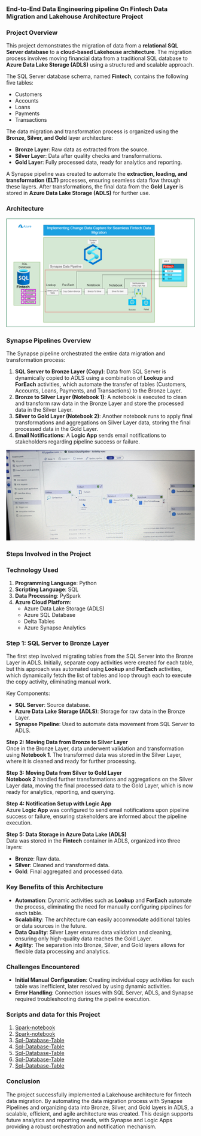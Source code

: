 
### **End-to-End Data Engineering pipeline On Fintech Data Migration and Lakehouse Architecture Project**

### **Project Overview**
This project demonstrates the migration of data from a **relational SQL Server database** to a **cloud-based Lakehouse architecture**. The migration process involves moving financial data from a traditional SQL database to **Azure Data Lake Storage (ADLS)** using a structured and scalable approach.

The SQL Server database schema, named **Fintech**, contains the following five tables:
- Customers
- Accounts
- Loans
- Payments
- Transactions

The data migration and transformation process is organized using the **Bronze, Silver, and Gold** layer architecture:
- **Bronze Layer**: Raw data as extracted from the source.
- **Silver Layer**: Data after quality checks and transformations.
- **Gold Layer**: Fully processed data, ready for analytics and reporting.

A Synapse pipeline was created to automate the **extraction, loading, and transformation (ELT)** processes, ensuring seamless data flow through these layers. After transformations, the final data from the **Gold Layer** is stored in **Azure Data Lake Storage (ADLS)** for further use.
### **Architecture**
![Architecture!](FintechDataMigrationPipeline.png)

### **Synapse Pipelines Overview**

The Synapse pipeline orchestrated the entire data migration and transformation process:
1. **SQL Server to Bronze Layer (Copy)**: Data from SQL Server is dynamically copied to ADLS using a combination of **Lookup** and **ForEach** activities, which automate the transfer of tables (Customers, Accounts, Loans, Payments, and Transactions) to the Bronze Layer.
2. **Bronze to Silver Layer (Notebook 1)**: A notebook is executed to clean and transform raw data in the Bronze Layer and store the processed data in the Silver Layer.
3. **Silver to Gold Layer (Notebook 2)**: Another notebook runs to apply final transformations and aggregations on Silver Layer data, storing the final processed data in the Gold Layer.
4. **Email Notifications**: A **Logic App** sends email notifications to stakeholders regarding pipeline success or failure.

![Pipeline!](Pipeline_On_The_Azure_Synapse.jpg)
### **Steps Involved in the Project**

### **Technology Used**

1. **Programming Language**: Python  
2. **Scripting Language**: SQL  
3. **Data Processing**: PySpark  
4. **Azure Cloud Platform**:
   - Azure Data Lake Storage (ADLS)
   - Azure SQL Database
   - Delta Tables
   - Azure Synapse Analytics

### **Step 1: SQL Server to Bronze Layer**
The first step involved migrating tables from the SQL Server into the Bronze Layer in ADLS. Initially, separate copy activities were created for each table, but this approach was automated using **Lookup** and **ForEach** activities, which dynamically fetch the list of tables and loop through each to execute the copy activity, eliminating manual work.

Key Components:
- **SQL Server**: Source database.
- **Azure Data Lake Storage (ADLS)**: Storage for raw data in the Bronze Layer.
- **Synapse Pipeline**: Used to automate data movement from SQL Server to ADLS.

**Step 2: Moving Data from Bronze to Silver Layer**  
Once in the Bronze Layer, data underwent validation and transformation using **Notebook 1**. The transformed data was stored in the Silver Layer, where it is cleaned and ready for further processing.

**Step 3: Moving Data from Silver to Gold Layer**  
**Notebook 2** handled further transformations and aggregations on the Silver Layer data, moving the final processed data to the Gold Layer, which is now ready for analytics, reporting, and querying.

**Step 4: Notification Setup with Logic App**  
Azure **Logic App** was configured to send email notifications upon pipeline success or failure, ensuring stakeholders are informed about the pipeline execution.

**Step 5: Data Storage in Azure Data Lake (ADLS)**  
Data was stored in the **Fintech** container in ADLS, organized into three layers:
- **Bronze**: Raw data.
- **Silver**: Cleaned and transformed data.
- **Gold**: Final aggregated and processed data.

### **Key Benefits of this Architecture**
- **Automation**: Dynamic activities such as **Lookup** and **ForEach** automate the process, eliminating the need for manually configuring pipelines for each table.
- **Scalability**: The architecture can easily accommodate additional tables or data sources in the future.
- **Data Quality**: Silver Layer ensures data validation and cleaning, ensuring only high-quality data reaches the Gold Layer.
- **Agility**: The separation into Bronze, Silver, and Gold layers allows for flexible data processing and analytics.

### **Challenges Encountered**
- **Initial Manual Configuration**: Creating individual copy activities for each table was inefficient, later resolved by using dynamic activities.
- **Error Handling**: Connection issues with SQL Server, ADLS, and Synapse required troubleshooting during the pipeline execution.


### **Scripts and data for this Project**
1. [Spark-notebook](spark-notebook/BronzeToSilverDataProcess.ipynb)
2. [Spark-notebook](spark-notebook/SilverToGoldDataProcess.ipynb)
3. [Sql-Database-Table](Sql-Database-Table/Accounts.sql)
4. [Sql-Database-Table](Sql-Database-Table/Customers.sql)
5. [Sql-Database-Table](Sql-Database-Table/Loans.sql)
6. [Sql-Database-Table](Sql-Database-Table/Payments.sql)
7. [Sql-Database-Table](Sql-Database-Table/Transactions.sql)
### **Conclusion**

The project successfully implemented a Lakehouse architecture for fintech data migration. By automating the data migration process with Synapse Pipelines and organizing data into Bronze, Silver, and Gold layers in ADLS, a scalable, efficient, and agile architecture was created. This design supports future analytics and reporting needs, with Synapse and Logic Apps providing a robust orchestration and notification mechanism.



